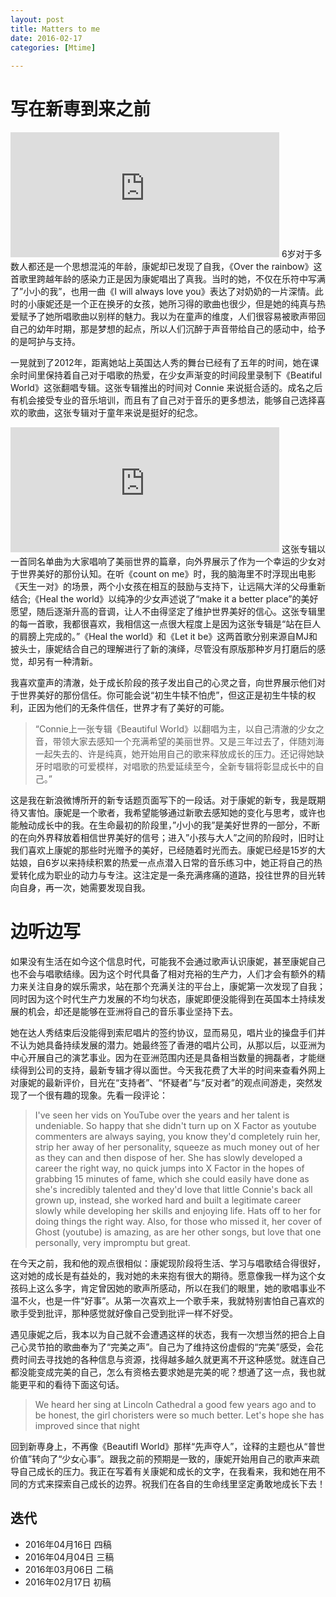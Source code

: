 ```yaml
---
layout: post
title: Matters to me
date: 2016-02-17
categories: [Mtime]
 
---
```

# 写在新専到来之前

<iframe src="http://musicbox.coding.io/m163player/16993020" frameborder="0" scrolling="0" width="430" height="200" allowtransparency></iframe>
6岁对于多数人都还是一个思想混沌的年龄，康妮却已发现了自我，《Over the rainbow》这首歌里跨越年龄的感染力正是因为康妮唱出了真我。当时的她，不仅在乐符中写满了”小小的我”，也用一曲《I will always love you》表达了对奶奶的一片深情。此时的小康妮还是一个正在换牙的女孩，她所习得的歌曲也很少，但是她的纯真与热爱赋予了她所唱歌曲以别样的魅力。我以为在童声的维度，人们很容易被歌声带回自己的幼年时期，那是梦想的起点，所以人们沉醉于声音带给自己的感动中，给予的是呵护与支持。

一晃就到了2012年，距离她站上英国达人秀的舞台已经有了五年的时间，她在课余时间里保持着自己对于唱歌的热爱，在少女声渐变的时间段里录制下《Beatiful World》这张翻唱专辑。这张专辑推出的时间对 Connie 来说挺合适的。成名之后有机会接受专业的音乐培训，而且有了自己对于音乐的更多想法，能够自己选择喜欢的歌曲，这张专辑对于童年来说是挺好的纪念。

<iframe src="http://musicbox.coding.io/m163player/25714151" frameborder="0" scrolling="0" width="430" height="200" allowtransparency></iframe>
这张专辑以一首同名单曲为大家唱响了美丽世界的篇章，向外界展示了作为一个幸运的少女对于世界美好的那份认知。在听《count on me》时，我的脑海里不时浮现出电影《天生一对》的场景，两个小女孩在相互的鼓励与支持下，让远隔大洋的父母重新结合;《Heal the world》以纯净的少女声述说了“make it a better place”的美好愿望，随后逐渐升高的音调，让人不由得坚定了维护世界美好的信心。这张专辑里的每一首歌，我都很喜欢，我相信这一点很大程度上是因为这张专辑是“站在巨人的肩膀上完成的。”《Heal the world》和《Let it be》这两首歌分别来源自MJ和披头士，康妮结合自己的理解进行了新的演绎，尽管没有原版那种岁月打磨后的感觉，却另有一种清新。

我喜欢童声的清澈，处于成长阶段的孩子发出自己的心灵之音，向世界展示他们对于世界美好的那份信任。你可能会说“初生牛犊不怕虎”，但这正是初生牛犊的权利，正因为他们的无条件信任，世界才有了美好的可能。

> “Connie上一张专辑《Beautiful World》以翻唱为主，以自己清澈的少女之音，带领大家去感知一个充满希望的美丽世界。又是三年过去了，伴随刘海一起失去的、许是纯真，她开始用自己的歌来释放成长的压力。还记得她缺牙时唱歌的可爱模样，对唱歌的热爱延续至今，全新专辑将彰显成长中的自己。”

这是我在新浪微博所开的新专话题页面写下的一段话。对于康妮的新专，我是既期待又害怕。康妮是一个歌者，我希望能够通过新歌去感知她的变化与思考，或许也能触动成长中的我。在生命最初的阶段里，”小小的我”是美好世界的一部分，不断的在向外界释放着相信世界美好的信号；进入”小孩与大人”之间的阶段时，旧时让我们喜欢上康妮的那些时光赠予的美好，已经随着时光而去。康妮已经是15岁的大姑娘，自6岁以来持续积累的热爱一点点潜入日常的音乐练习中，她正将自己的热爱转化成为职业的动力与专注。这注定是一条充满疼痛的道路，投往世界的目光转向自身，再一次，她需要发现自我。

# 边听边写

如果没有生活在如今这个信息时代，可能我不会通过歌声认识康妮，甚至康妮自己也不会与唱歌结缘。因为这个时代具备了相对充裕的生产力，人们才会有额外的精力来关注自身的娱乐需求，站在那个充满关注的平台上，康妮第一次发现了自我；同时因为这个时代生产力发展的不均匀状态，康妮即便没能得到在英国本土持续发展的机会，却还是能够在亚洲将自己的音乐事业坚持下去。

她在达人秀结束后没能得到索尼唱片的签约协议，显而易见，唱片业的操盘手们并不认为她具备持续发展的潜力。她最终签了香港的唱片公司，从那以后，以亚洲为中心开展自己的演艺事业。因为在亚洲范围内还是具备相当数量的拥磊者，才能继续得到公司的支持，最新专辑才得以面世。今天我花费了大半的时间来查看外网上对康妮的最新评价，目光在“支持者”、“怀疑者”与“反对者”的观点间游走，突然发现了一个很有趣的现象。先看一段评论：

> I've seen her vids on YouTube over the years and her talent is undeniable. So happy that she didn't turn up on X Factor as youtube commenters are always saying, you know they'd completely ruin her, strip her away of her personality, squeeze as much money out of her as they can and then dispose of her. She has slowly developed a career the right way, no quick jumps into X Factor in the hopes of grabbing 15 minutes of fame, which she could easily have done as she's incredibly talented and they'd love that little Connie's back all grown up, instead, she worked hard and built a legitimate career slowly while developing her skills and enjoying life. Hats off to her for doing things the right way. Also, for those who missed it, her cover of Ghost (youtube) is amazing, as are her other songs, but love that one personally, very impromptu but great.

在今天之前，我和他的观点很相似：康妮现阶段将生活、学习与唱歌结合得很好，这对她的成长是有益处的，我对她的未来抱有很大的期待。愿意像我一样为这个女孩码上这么多字，肯定曾因她的歌声所感动，所以在我们的眼里，她的歌唱事业不温不火，也是一件“好事”。从第一次喜欢上一个歌手来，我就特别害怕自己喜欢的歌手受到批评，那种感觉就好像自己受到批评一样不好受。

遇见康妮之后，我本以为自己就不会遭遇这样的状态，我有一次想当然的把合上自己心灵节拍的歌曲奉为了“完美之声”。自己为了维持这份虚假的“完美”感受，会花费时间去寻找她的各种信息与资源，找得越多越久就更离不开这种感觉。就连自己都没能变成完美的自己，怎么有资格去要求她是完美的呢？想通了这一点，我也就能更平和的看待下面这句话。

> We heard her sing at Lincoln Cathedral a good few years ago and to be honest, the girl choristers were so much better. Let's hope she has improved since that night

回到新専身上，不再像《Beautifl World》那样“先声夺人”，诠释的主题也从“普世价值”转向了“少女心事”。跟我之前的预期是一致的，康妮开始用自己的歌声来疏导自己成长的压力。我正在写着有关康妮和成长的文字，在我看来，我和她在用不同的方式来探索自己成长的边界。祝我们在各自的生命线里坚定勇敢地成长下去！



## 迭代  

* 2016年04月16日 四稿
* 2016年04月04日 三稿
* 2016年03月06日 二稿
* 2016年02月17日 初稿
